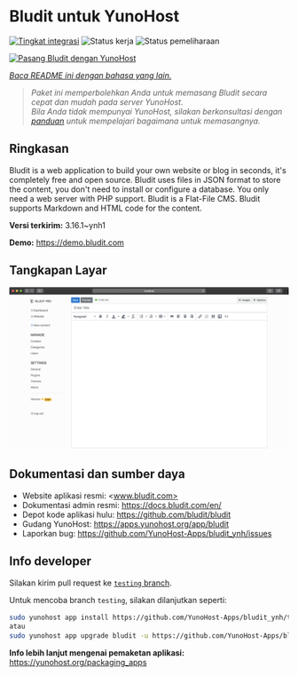 <!--
N.B.: README ini dibuat secara otomatis oleh <https://github.com/YunoHost/apps/tree/master/tools/readme_generator>
Ini TIDAK boleh diedit dengan tangan.
-->

# Bludit untuk YunoHost

[![Tingkat integrasi](https://dash.yunohost.org/integration/bludit.svg)](https://ci-apps.yunohost.org/ci/apps/bludit/) ![Status kerja](https://ci-apps.yunohost.org/ci/badges/bludit.status.svg) ![Status pemeliharaan](https://ci-apps.yunohost.org/ci/badges/bludit.maintain.svg)

[![Pasang Bludit dengan YunoHost](https://install-app.yunohost.org/install-with-yunohost.svg)](https://install-app.yunohost.org/?app=bludit)

*[Baca README ini dengan bahasa yang lain.](./ALL_README.md)*

> *Paket ini memperbolehkan Anda untuk memasang Bludit secara cepat dan mudah pada server YunoHost.*  
> *Bila Anda tidak mempunyai YunoHost, silakan berkonsultasi dengan [panduan](https://yunohost.org/install) untuk mempelajari bagaimana untuk memasangnya.*

## Ringkasan

Bludit is a web application to build your own website or blog in seconds, it's completely free and open source. Bludit uses files in JSON format to store the content, you don't need to install or configure a database. You only need a web server with PHP support. Bludit is a Flat-File CMS. Bludit supports Markdown and HTML code for the content.

**Versi terkirim:** 3.16.1~ynh1

**Demo:** <https://demo.bludit.com>

## Tangkapan Layar

![Tangkapan Layar pada Bludit](./doc/screenshots/bludit_1_en.png)

## Dokumentasi dan sumber daya

- Website aplikasi resmi: <www.bludit.com>
- Dokumentasi admin resmi: <https://docs.bludit.com/en/>
- Depot kode aplikasi hulu: <https://github.com/bludit/bludit>
- Gudang YunoHost: <https://apps.yunohost.org/app/bludit>
- Laporkan bug: <https://github.com/YunoHost-Apps/bludit_ynh/issues>

## Info developer

Silakan kirim pull request ke [`testing` branch](https://github.com/YunoHost-Apps/bludit_ynh/tree/testing).

Untuk mencoba branch `testing`, silakan dilanjutkan seperti:

```bash
sudo yunohost app install https://github.com/YunoHost-Apps/bludit_ynh/tree/testing --debug
atau
sudo yunohost app upgrade bludit -u https://github.com/YunoHost-Apps/bludit_ynh/tree/testing --debug
```

**Info lebih lanjut mengenai pemaketan aplikasi:** <https://yunohost.org/packaging_apps>
